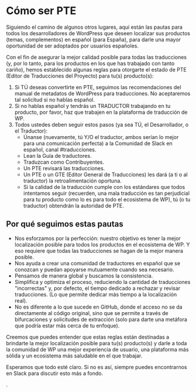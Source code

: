 # Cómo ser PTE

Siguiendo el camino de algunos otros lugares, aquí están las pautas para todos los desarrolladores de WordPress que deseen localizar sus productos (temas, complementos) en español (para España), para darle una mayor oportunidad de ser adoptados por usuarios españoles.

Con el fin de asegurar la mejor calidad posible para todas las traducciones (y, por lo tanto, para los productos en los que has trabajado con tanto cariño), hemos establecido algunas reglas para otorgarte el estado de PTE (Editor de Traducciones del Proyecto) para tu(s) producto(s):

1. Si TÚ deseas convertirte en PTE, seguimos las recomendaciones del manual de metadatos de WordPress para traducciones. No aceptaremos tal solicitud si no hablas español.
2. Si no hablas español y tendrás un TRADUCTOR trabajando en tu producto, por favor, haz que trabajen en la plataforma de traducción de WP.
3. Todos ustedes deben seguir estos pasos (ya sea TÚ, el Desarrollador, o el Traductor):
   - Únanse (nuevamente, tú Y/O el traductor, ambos serían lo mejor para una comunicación perfecta) a la Comunidad de Slack en español, canal #traducciones.
   - Lean la Guía de traductores.
   - Traduzcan como Contribuyentes.
   - Un PTE revisará las traducciones.
   - Un PTE o un GTE (Editor General de Traducciones) les dará (a ti o al traductor) la retroalimentación oportuna.
   - Si la calidad de la traducción cumple con los estándares que todos intentamos seguir (recuerden, una mala traducción es tan perjudicial para tu producto como lo es para todo el ecosistema de WP), tú (o tu traductor) obtendrán la autoridad de PTE.

## Por qué seguimos estas pautas

- Nos esforzamos por la perfección: nuestro objetivo es tener la mejor localización posible para todos los productos en el ecosistema de WP. Y eso requiere que todas las traducciones se hagan de la mejor manera posible.
- Nos ayuda a crear una comunidad de traductores en español que se conozcan y puedan apoyarse mutuamente cuando sea necesario.
- Pensamos de manera global y buscamos la consistencia.
- Simplifica y optimiza el proceso, reduciendo la cantidad de traducciones "incorrectas" y, por defecto, el tiempo dedicado a rechazar y revisar traducciones. (Lo que permite dedicar más tiempo a la localización real).
- No es diferente a lo que sucede en GitHub, donde el acceso no se da directamente al código original, sino que se permite a través de bifurcaciones y solicitudes de extracción (solo para darte una metáfora que podría estar más cerca de tu enfoque).

Creemos que puedes entender que estas reglas están destinadas a brindarte la mejor localización posible para tu(s) producto(s) y darle a toda la comunidad de WP una mejor experiencia de usuario, una plataforma más sólida y un ecosistema más saludable en el que trabajar.

Esperamos que todo esté claro. Si no es así, siempre puedes encontrarnos en Slack para discutir esto más a fondo.

.